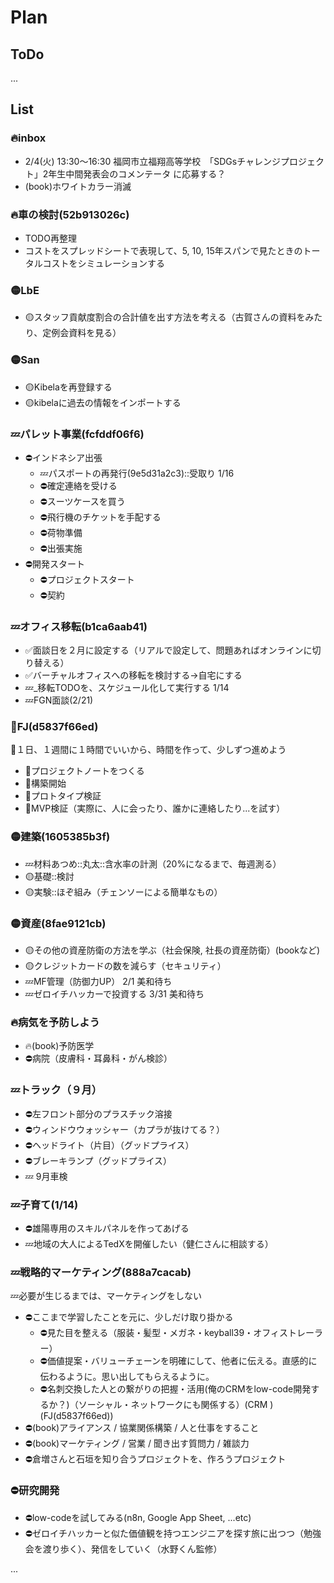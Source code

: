 # Plan
## ToDo
...

## List
### 🔥inbox
- 2/4(火) 13:30〜16:30 福岡市立福翔高等学校　「SDGsチャレンジプロジェクト」2年生中間発表会のコメンテータ に応募する？
- (book)ホワイトカラー消滅

### 🔥車の検討(52b913026c)
- TODO再整理
- コストをスプレッドシートで表現して、5, 10, 15年スパンで見たときのトータルコストをシミュレーションする

### 🟡LbE
- 🟡スタッフ貢献度割合の合計値を出す方法を考える（古賀さんの資料をみたり、定例会資料を見る）

### 🟡San
- 🟡Kibelaを再登録する
- 🟡kibelaに過去の情報をインポートする

### 💤パレット事業(fcfddf06f6)
- ⛔️インドネシア出張
  - 💤パスポートの再発行(9e5d31a2c3)::受取り 1/16
  - ⛔️確定連絡を受ける
  - ⛔️スーツケースを買う
  - ⛔️飛行機のチケットを手配する
  - ⛔️荷物準備
  - ⛔️出張実施
- ⛔️開発スタート
  - ⛔️プロジェクトスタート
  - ⛔️契約

### 💤オフィス移転(b1ca6aab41)
- ✅面談日を２月に設定する（リアルで設定して、問題あればオンラインに切り替える）
- ✅バーチャルオフィスへの移転を検討する→自宅にする
- 💤_移転TODOを、スケジュール化して実行する 1/14
- 💤FGN面談(2/21)

### 🐢FJ(d5837f66ed)
🐢１日、１週間に１時間でいいから、時間を作って、少しずつ進めよう
- 🐢プロジェクトノートをつくる
- 🐢構築開始
- 🐢プロトタイプ検証
- 🐢MVP検証（実際に、人に会ったり、誰かに連絡したり...を試す）

### 🟡建築(1605385b3f)
- 💤材料あつめ::丸太::含水率の計測（20%になるまで、毎週測る）
- 🟡基礎::検討
- 🟡実験::ほぞ組み（チェンソーによる簡単なもの）

### 🟡資産(8fae9121cb)
- 🟡その他の資産防衛の方法を学ぶ（社会保険, 社長の資産防衛）(bookなど)
- 🟡クレジットカードの数を減らす（セキュリティ）
- 💤MF管理（防御力UP） 2/1 美和待ち
- 💤ゼロイチハッカーで投資する 3/31 美和待ち

### 🔥病気を予防しよう
- 🔥(book)予防医学
- ⛔️病院（皮膚科・耳鼻科・がん検診）

### 💤トラック（９月）
- ⛔️左フロント部分のプラスチック溶接
- ⛔️ウィンドウウォッシャー（カプラが抜けてる？）
- ⛔️ヘッドライト（片目）（グッドプライス）
- ⛔️ブレーキランプ（グッドプライス）
- 💤 9月車検

### 💤子育て(1/14)
- ⛔️雄陽専用のスキルパネルを作ってあげる
- 💤地域の大人によるTedXを開催したい（健仁さんに相談する）

### 💤戦略的マーケティング(888a7cacab)
💤必要が生じるまでは、マーケティングをしない
- ⛔️ここまで学習したことを元に、少しだけ取り掛かる
  - ⛔️見た目を整える（服装・髪型・メガネ・keyball39・オフィストレーラー）
  - ⛔️価値提案・バリューチェーンを明確にして、他者に伝える。直感的に伝わるように。思い出してもらえるように。
  - ⛔️名刺交換した人との繋がりの把握・活用(俺のCRMをlow-code開発するか？)（ソーシャル・ネットワークにも関係する）(CRM )(FJ(d5837f66ed))
- ⛔️(book)アライアンス / 協業関係構築 / 人と仕事をすること
- ⛔️(book)マーケティング / 営業 / 聞き出す質問力 / 雑談力
- ⛔️倉増さんと石垣を知り合うプロジェクトを、作ろうプロジェクト

### ⛔️研究開発
- ⛔️low-codeを試してみる(n8n, Google App Sheet, ...etc)
- ⛔️ゼロイチハッカーと似た価値観を持つエンジニアを探す旅に出つつ（勉強会を渡り歩く）、発信をしていく（水野くん監修）


















...